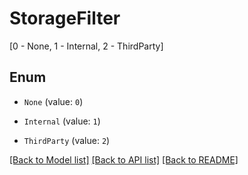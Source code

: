 # StorageFilter

[0 - None, 1 - Internal, 2 - ThirdParty]

## Enum

* `None` (value: `0`)

* `Internal` (value: `1`)

* `ThirdParty` (value: `2`)

[[Back to Model list]](../README.md#documentation-for-models) [[Back to API list]](../README.md#documentation-for-api-endpoints) [[Back to README]](../README.md)
